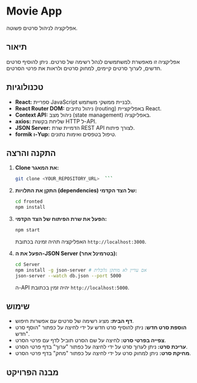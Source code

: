 # Movie App

אפליקציה לניהול סרטים פשוטה.

## תיאור

אפליקציה זו מאפשרת למשתמשים לנהל רשימה של סרטים. ניתן להוסיף סרטים חדשים, לערוך סרטים קיימים, למחוק סרטים ולראות את פרטי הסרטים.

## טכנולוגיות

* **React:** ספריית JavaScript לבניית ממשקי משתמש.
* **React Router DOM:** ניהול נתיבים (routing) באפליקציית React.
* **Context API:** ניהול מצב (state management) באפליקציה.
* **axios:** שליחת בקשות HTTP ל-API.
* **JSON Server:** הדמיית שרת REST API לצורך פיתוח.
* **formik ו-Yup:** טיפול בטפסים ואימות נתונים.

## התקנה והרצה

1.  **Clone את המאגר:**

    ```bash
    git clone <YOUR_REPOSITORY_URL>  ```

2.  **התקן את התלויות (dependencies) של הצד הקדמי:**

    ```bash
    cd fronted
    npm install
    ```

3.  **הפעל את שרת הפיתוח של הצד הקדמי:**

    ```bash
    npm start
    ```

    האפליקציה תהיה זמינה בכתובת `http://localhost:3000`.

4.  **הפעל את ה-JSON Server (בטרמינל אחר):**

    ```bash
    cd Server
    npm install -g json-server # אם עדיין לא מותקן גלובלית
    json-server --watch db.json --port 5000
    ```

    ה-API יהיה זמין בכתובת `http://localhost:5000`.

## שימוש

* **דף הבית:** מציג רשימה של סרטים עם אפשרות חיפוש.
* **הוספת סרט חדש:** ניתן להוסיף סרט חדש על ידי לחיצה על כפתור "הוסף סרט חדש".
* **צפייה בפרטי סרט:** לחיצה על שם הסרט תוביל לדף עם פרטי הסרט.
* **עריכת סרט:** ניתן לערוך סרט על ידי לחיצה על כפתור "ערוך" בדף פרטי הסרט.
* **מחיקת סרט:** ניתן למחוק סרט על ידי לחיצה על כפתור "מחק" בדף פרטי הסרט.

## מבנה הפרויקט
